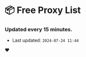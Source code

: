 # :package: Free Proxy List
### Updated every 15 minutes.

- Last updated: `2024-07-24 11:44`

:heart:
